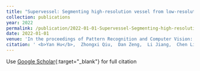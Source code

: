 ```yaml
---
title: "Supervessel: Segmenting high-resolution vessel from low-resolution retinal image"
collection: publications
year: 2022
permalink: /publication/2022-01-01-Supervessel-Segmenting-high-resolution-vessel-from-low-resolution-retinal-image
date: 2022-01-01
venue: 'In the proceedings of Pattern Recognition and Computer Vision: 5th Chinese Conference, PRCV 2022, Shenzhen, China, November 4--7, 2022, Proceedings, Part II'
citation: ' <b>Yan Hu</b>,  Zhongxi Qiu,  Dan Zeng,  Li Jiang,  Chen Lin,  Jiang Liu, &quot;Supervessel: Segmenting high-resolution vessel from low-resolution retinal image.&quot; In the proceedings of Pattern Recognition and Computer Vision: 5th Chinese Conference, PRCV 2022, Shenzhen, China, November 4--7, 2022, Proceedings, Part II, 2022.'
---
```

Use [Google Scholar](https://scholar.google.com/scholar?q=Supervessel:+Segmenting+high+resolution+vessel+from+low+resolution+retinal+image){:target="_blank"} for full citation